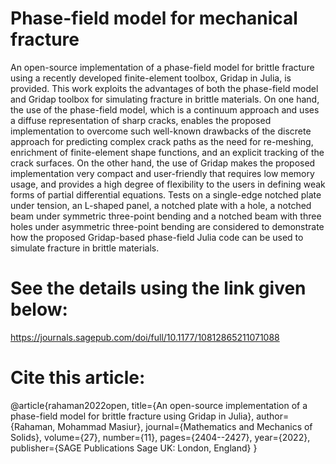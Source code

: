 # Phase-field model for mechanical fracture

An open-source implementation of a phase-field model for brittle fracture using a recently developed finite-element toolbox, Gridap in Julia, is provided. This work 
exploits the advantages of both the phase-field model and Gridap toolbox for simulating fracture in brittle materials. On one hand, the use of the phase-field model, 
which is a continuum approach and uses a diffuse representation of sharp cracks, enables the proposed implementation to overcome such well-known drawbacks of the discrete approach 
for predicting complex crack paths as the need for re-meshing, enrichment of finite-element shape functions, and an explicit tracking of the crack surfaces. On the other hand,
the use of Gridap makes the proposed implementation very compact and user-friendly that requires low memory usage, and provides a high degree of flexibility to the users in defining
weak forms of partial differential equations. Tests on a single-edge notched plate under tension, an L-shaped panel, a notched plate with a hole, a notched beam under symmetric
three-point bending and a notched beam with three holes under asymmetric three-point bending are considered to demonstrate how the proposed Gridap-based phase-field Julia code 
can be used to simulate fracture in brittle materials.

# See the details using the link given below: 

https://journals.sagepub.com/doi/full/10.1177/10812865211071088

# Cite this article: 

@article{rahaman2022open,
  title={An open-source implementation of a phase-field model for brittle fracture using Gridap in Julia},
  author={Rahaman, Mohammad Masiur},
  journal={Mathematics and Mechanics of Solids},
  volume={27},
  number={11},
  pages={2404--2427},
  year={2022},
  publisher={SAGE Publications Sage UK: London, England}
}
